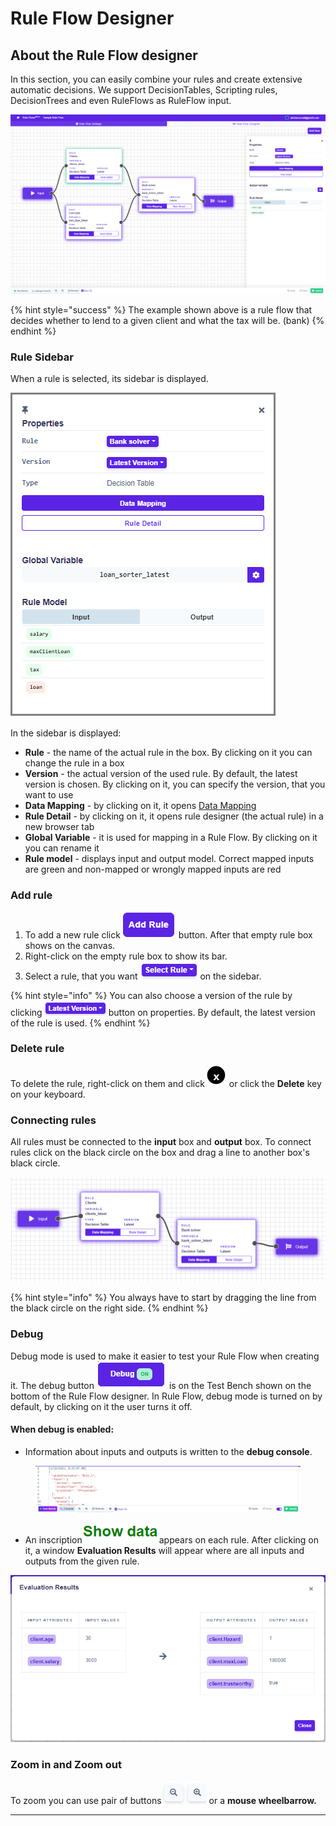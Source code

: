 # Rule Flow Designer

## About the Rule Flow designer

In this section, you can easily combine your rules and create extensive automatic decisions. We support DecisionTables, Scripting rules, DecisionTrees and even RuleFlows as RuleFlow input.

![](../.gitbook/assets/RuleFlowIntroduction.PNG)

{% hint style="success" %}
The example shown above is a rule flow that decides whether to lend to a given client and what the tax will be. (bank)
{% endhint %}

### Rule Sidebar

When a rule is selected, its sidebar is displayed.

![](<../.gitbook/assets/sidebarRF (1).PNG>)

In the sidebar is displayed:

* **Rule** - the name of the actual rule in the box. By clicking on it you can change the rule in a box
* **Version** - the actual version of the used rule. By default, the latest version is chosen. By clicking on it, you can specify the version, that you want to use
* **Data Mapping** - by clicking on it, it opens [Data Mapping](mapping.md)
* **Rule Detail** - by clicking on it, it opens rule designer (the actual rule) in a new browser tab
* **Global Variable** - it is used for mapping in a Rule Flow. By clicking on it you can rename it
* **Rule model** - displays input and output model. Correct mapped inputs are green and non-mapped or wrongly mapped inputs are red

### Add rule

1. To add a new rule click![](../.gitbook/assets/addRule.PNG) button. After that empty rule box shows on the canvas.
2. Right-click on the empty rule box to show its bar.
3. Select a rule, that you want ![](../.gitbook/assets/selectRule.PNG)on the sidebar.

{% hint style="info" %}
You can also choose a version of the rule by clicking![](../.gitbook/assets/version.PNG)button on properties. By default, the latest version of the rule is used.
{% endhint %}

### Delete rule

To delete the rule, right-click on them and click![](../.gitbook/assets/esc.PNG) or click the **Delete** key on your keyboard.

### Connecting rules

All rules must be connected to the **input** box and **output** box. To connect rules click on the black circle on the box and drag a line to another box's black circle.

![](../.gitbook/assets/ruleFlowConnecting.PNG)

{% hint style="info" %}
You always have to start by dragging the line from the black circle on the right side.
{% endhint %}

### Debug

Debug mode is used to make it easier to test your Rule Flow when creating it. The debug button ![](../.gitbook/assets/debugOn.png.png) is on the Test Bench shown on the bottom of the Rule Flow designer. In Rule Flow, debug mode is turned on by default, by clicking on it the user turns it off.

#### When debug is enabled:

* Information about inputs and outputs is written to the **debug console**.

<figure><img src="../.gitbook/assets/image (73).png" alt=""><figcaption></figcaption></figure>

* An inscription![](../.gitbook/assets/showData2.PNG)appears on each rule. After clicking on it, a window **Evaluation Results** will appear where are all inputs and outputs from the given rule.

![](../.gitbook/assets/evalutionResults.PNG)

### Zoom in and Zoom out

To zoom you can use pair of buttons![](../.gitbook/assets/zoom.PNG) or a **mouse wheelbarrow.**

***
